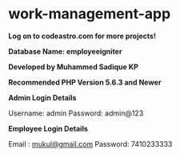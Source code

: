 # work-management-app
**Log on to codeastro.com for more projects!**

**Database Name: employeeigniter**

**Developed by Muhammed Sadique KP**

**Recommended PHP Version 5.6.3 and Newer**


**Admin Login Details**

Username: admin
Password: admin@123

**Employee Login Details**

Email	: mukul@gmail.com
Password: 7410233333

